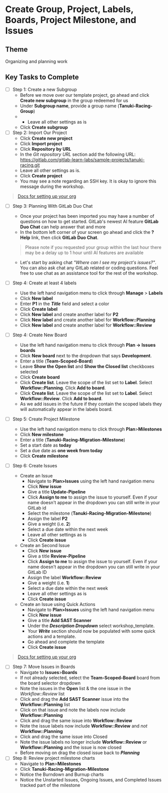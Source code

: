 # Create Group, Project, Labels, Boards, Project Milestone, and Issues

## Theme

Organizing and planning work

## Key Tasks to Complete

* [ ] Step 1: Create a new Subgroup
  * Before we move over our template project, go ahead and click **Create new subgroup** in the group redeemed for us
  * Under **Subgroup name**, provide a group name (**Tanuki-Racing-Group**)
  * * Leave all other settings as is
  * Click **Create subgroup**
* [ ] Step 2: Import Our Project
  * Click **Create new project**
  * Click **Import project**
  * Click **Repository by URL**
  * In the _Git repository URL_ section add the following URL: https://gitlab.com/gitlab-learn-labs/sample-projects/tanuki-racing.git
  * Leave all other settings as is.
  * Click **Create project**
  * You may see a note regarding an SSH key. It is okay to ignore this message during the workshop.

> [Docs for setting up your org](https://docs.gitlab.com/ee/topics/set_up_organization.html)

* [ ] Step 3: Planning With GitLab Duo Chat
  * Once your project has been imported you may have a number of questions on how to get started. GitLab's newest AI feature **GitLab Duo Chat** can help answer that and more
  * In the bottom left corner of your screen go ahead and click the **? Help** link, then click **GitLab Duo Chat**.

  > Please note if you requested your group within the last hour there may be a delay up to 1 hour until AI features are available

  * Let's start by asking chat _"Where can I see my project's issues?"_. You can also ask chat any GitLab related or coding questions. Feel free to use chat as an assistance tool for the rest of the workshop.

* [ ] Step 4: Create at least 4 labels
  * Use the left hand navigation menu to click through **Manage** > **Labels**
  * Click **New label**
  * Enter **P1** in the ***Title*** field and select a color
  * Click **Create label**
  * Click **New label** and create another label for **P2**
  * Click **New label** and create another label for **Workflow::Planning**
  * Click **New label** and create another label for **Workflow::Review**
* [ ] Step 4: Create New Board
  * Use the left hand navigation menu to click through **Plan -> Issues boards**
  * Click **New board** next to the dropdown that says **Development**.
  * Enter a title (**Team-Scoped-Board**)
  * Leave **Show the Open list** and **Show the Closed list** checkboxes selected
  * Click **Create board**
  * Click **Create list**. Leave the scope of the list set to **Label**. Select **Workflow::Planning**. Click **Add to board**.
  * Click **Create list**. Leave the scope of the list set to **Label**. Select **Workflow::Review**. Click **Add to board**.
  * As we add issues in the future if they contain the scoped labels they will automatically appear in the labels board.
* [ ] Step 5: Create Project Milestone
  * Use the left hand navigation menu to click through **Plan**>**Milestones**
  * Click **New milestone**
  * Enter a title (**Tanuki-Racing-Migration-Milestone**)
  * Set a start date as **today**
  * Set a due date as **one week from today**
  * Click **Create milestone**
* [ ] Step 6: Create Issues
  * Create an Issue
    * Navigate to **Plan>Issues** using the left hand navigation menu
    * Click **New issue**
    * Give a title **Update-Pipeline**
    * Click **Assign to me** to assign the issue to yourself. Even if your name doesn't appear in the dropdown you can still write in your GitLab id
    * Select the milestone (**Tanuki-Racing-Migration-Milestone**)
    * Assign the label **P2**
    * Give a weight (i.e. **2**)
    * Select a due date within the next week
    * Leave all other settings as is
    * Click **Create issue**
  * Create an Second Issue
    * Click **New issue**
    * Give a title **Review-Pipeline**
    * Click **Assign to me** to assign the issue to yourself. Even if your name doesn't appear in the dropdown you can still write in your GitLab ID
    * Assign the label **Workflow::Review**
    * Give a weight (i.e. **1**)
    * Select a due date within the next week
    * Leave all other settings as is
    * Click **Create issue**
  * Create an Issue using Quick Actions
    * Navigate to **Plan>Issues** using the left hand navigation menu
    * Click **New issue**
    * Give a title **Add SAST Scanner**
    * Under the ***Description Dropdown*** select workshop_template.
    * Your ***Write*** section should now be populated with some quick actions and a template. 
    * Go ahead and complete the template
    * Click **Create issue**

> [Docs for setting up your org](https://docs.gitlab.com/ee/user/project/quick_actions.html)


* [ ] Step 7: Move Issues in Boards
  * Navigate to **Issues**>**Boards**
  * If not already selected, select the **Team-Scoped-Board** board from the board selector dropdown
  * Note the issues in the **Open** list & the one issue in the _Workflow::Review_ list
  * Click and drag the **Add SAST Scanner** issue into the **Workflow::Planning** list
  * Click on that issue and note the labels now include **Workflow::Planning**
  * Click and drag the same issue into **Workflow::Review**
  * Note the issue labels now include **Workflow::Review** and *not* **Workflow::Planning**
  * Click and drag the same issue into Closed
  * Note the issue labels no longer include **Workflow::Review** or **Workflow::Planning** and the issue is now closed
  * Before moving on drag the closed issue back to ***Planning***
* [ ] Step 8: Review project milestone charts
  * Navigate to **Plan**>**Milestones**
  * Click **Tanuki-Racing-Migration-Milestone**
  * Notice the Burndown and Burnup charts
  * Notice the Unstarted Issues, Ongoing Issues, and Completed Issues tracked part of the milestone



